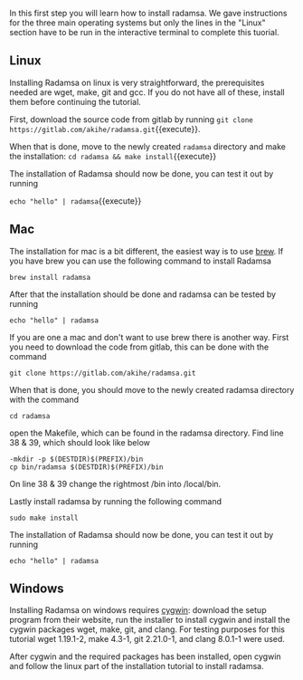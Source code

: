 In this first step you will learn how to install radamsa. We gave instructions for the three main operating systems but only the lines in the "Linux" section have to be run in the interactive terminal to complete this tuorial.

## Linux
Installing Radamsa on linux is very straightforward, the prerequisites needed are wget, make, git and gcc. If you do not have all of these, install them before continuing the tutorial.

First, download the source code from gitlab by running `git clone https://gitlab.com/akihe/radamsa.git`{{execute}}.

When that is done, move to the newly created `radamsa` directory and make the installation: `cd radamsa && make install`{{execute}}

The installation of Radamsa should now be done, you can test it out by running

`echo "hello" | radamsa`{{execute}}

## Mac
The installation for mac is a bit different, the easiest way is to use [brew](https://brew.sh/). If you have brew you can use the following command to install Radamsa

`brew install radamsa`

After that the installation should be done and radamsa can be tested by running

`echo "hello" | radamsa`

If you are one a mac and don't want to use brew there is another way. 
First you need to download the code from gitlab, this can be done with the command

`git clone https://gitlab.com/akihe/radamsa.git`

When that is done, you should move to the newly created radamsa directory with the command

`cd radamsa`

open the Makefile, which can be found in the radamsa directory. Find line 38 & 39, which should look like below

```
-mkdir -p $(DESTDIR)$(PREFIX)/bin
cp bin/radamsa $(DESTDIR)$(PREFIX)/bin
```

On line 38 & 39 change the rightmost /bin into /local/bin.

Lastly install radamsa by running the following command

`sudo make install`

The installation of Radamsa should now be done, you can test it out by running

`echo "hello" | radamsa`

## Windows
Installing Radamsa on windows requires [cygwin](https://www.cygwin.com/): download the setup program from their website, run the installer to install cygwin and install the cygwin packages wget, make, git, and clang. For testing purposes for this tutorial wget 1.19.1-2, make 4.3-1, git 2.21.0-1, and clang 8.0.1-1 were used. 

After cygwin and the required packages has been installed, open cygwin and follow the linux part of the installation tutorial to install radamsa.
